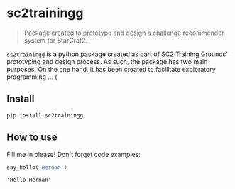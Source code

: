 # sc2trainingg
> Package created to prototype and design a challenge recommender system for StarCraf2.


`sc2trainingg` is a python package created as part of SC2 Training Grounds' prototyping and design process. As such, the package has two main purposes. On the one hand, it has been created to facilitate exploratory programming ... (

## Install

`pip install sc2trainingg`

## How to use

Fill me in please! Don't forget code examples:

```python
say_hello('Hernan')
```




    'Hello Hernan'


